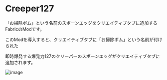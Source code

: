 # Creeper127

「お掃除ボム」という名前のスポーンエッグをクリエイティブタブに追加するFabricのModです。

このModを導入すると、クリエイティブタブに「お掃除ボム」という名前が付けられた

即時爆発する爆発力127のクリーパーのスポーンエッグがクリエイティブタブに追加されます。

![image](https://github.com/TORO-Server/Creeper127/assets/77374813/d6f92967-f5b0-4f30-888d-0cb0d345af87)
